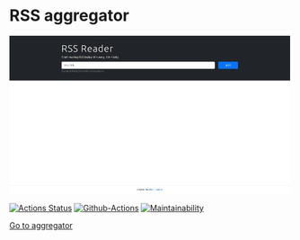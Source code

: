 # RSS aggregator

![rss-aggregator](https://github.com/alex-ismailov/git-imgs/blob/master/rss-agg-500x281.jpg)

[![Actions Status](https://github.com/alex-ismailov/frontend-project-lvl3/workflows/hexlet-check/badge.svg)](https://github.com/alex-ismailov/frontend-project-lvl3/actions)
[![Github-Actions](https://github.com/alex-ismailov/frontend-project-lvl3/workflows/Node%20CI/badge.svg)](https://github.com/alex-ismailov/frontend-project-lvl3/actions)
[![Maintainability](https://api.codeclimate.com/v1/badges/0fc68b512a3181fca11a/maintainability)](https://codeclimate.com/github/alex-ismailov/frontend-project-lvl3/maintainability)

[Go to aggregator](https://frontend-project-lvl3-4vvqrsahm.vercel.app/)
